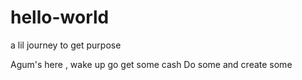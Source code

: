 # hello-world
a lil journey to get purpose

Agum's here , wake up go get some cash
Do some and create some

